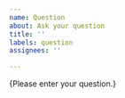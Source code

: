 ```yaml
---
name: Question
about: Ask your question
title: ''
labels: question
assignees: ''

---
```


{Please enter your question.}
